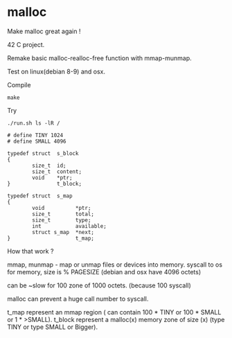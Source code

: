 # malloc

Make malloc great again !  

42 C project. 

Remake basic malloc-realloc-free function with mmap-munmap.

Test on linux(debian 8-9) and osx.

Compile
```
make
```


Try
```
./run.sh ls -lR /
```


```
# define TINY 1024
# define SMALL 4096

typedef struct  s_block
{
        size_t  id;
        size_t  content;
        void    *ptr;
}               t_block;

typedef struct  s_map
{
        void          *ptr;
        size_t        total;
        size_t        type;
        int           available;
        struct s_map  *next;
}                     t_map;
```

How that work ?

mmap, munmap - map or unmap files or devices into memory.
syscall to os for memory, size is % PAGESIZE (debian and osx have 4096 octets) 

can be ~slow for 100 zone of 1000 octets. (because 100 syscall)

malloc can prevent a huge call number to syscall.

t_map represent an mmap region ( can contain 100 * TINY or 100 * SMALL or 1 * >SMALL).
t_block represent a malloc(x) memory zone of size (x) (type TINY or type SMALL or Bigger).
